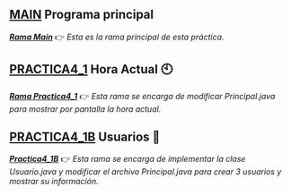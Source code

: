 ## [MAIN](https://github.com/DanielLopezOlmos7/EntornosPractica4_1/tree/main) Programa principal
*<b>[Rama Main](https://github.com/DanielLopezOlmos7/EntornosPractica4_1/tree/main)</b>* :point_right: *Esta es la rama principal de esta práctica.*
## [PRACTICA4_1](https://github.com/DanielLopezOlmos7/EntornosPractica4_1/tree/Practica4_1) Hora Actual :clock10:
*<b>[Rama Practica4_1](https://github.com/DanielLopezOlmos7/EntornosPractica4_1/tree/Practica4_1)</b>* :point_right: *Esta rama se encarga de modificar Principal.java para mostrar por pantalla la hora actual.*
## [PRACTICA4_1B](https://github.com/DanielLopezOlmos7/EntornosPractica4_1/tree/Practica4_1B) Usuarios :open_file_folder:
*<b>[Practica4_1B](https://github.com/DanielLopezOlmos7/EntornosPractica4_1/tree/Practica4_1B)</b>* :point_right: *Esta rama se encarga de implementar la clase Usuario.java y modificar el archivo Principal.java para crear 3 usuarios y mostrar su información.*